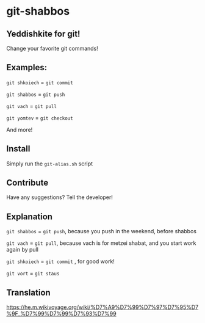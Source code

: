 # git-shabbos

## Yeddishkite for git!
Change your favorite git commands!

## Examples:
`git shkoiech` = `git commit`

`git shabbos` = `git push`

`git vach` = `git pull`

`git yomtev` = `git checkout`

And more!

## Install

Simply run the `git-alias.sh` script


## Contribute

Have any suggestions? Tell the developer!


## Explanation
`git shabbos` = `git push`, because you push in the weekend, before shabbos

`git vach` = `git pull`, because vach is for metzei shabat, and you start work again by pull

`git shkoiech` = `git commit` , for good work!

`git vort` = `git staus`

## Translation

https://he.m.wikivoyage.org/wiki/%D7%A9%D7%99%D7%97%D7%95%D7%9F_%D7%99%D7%99%D7%93%D7%99

